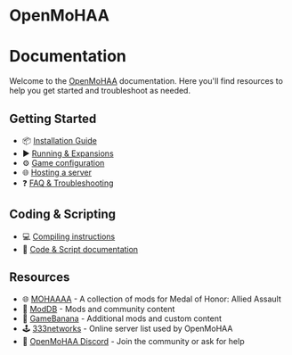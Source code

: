 OpenMoHAA
============

# Documentation

Welcome to the [OpenMoHAA](https://www.openmohaa.org/) documentation. Here you'll find resources to help you get started and troubleshoot as needed.

## Getting Started

- 📦 [Installation Guide](markdown/01-intro/01-installation.md)
- ▶️ [Running & Expansions](markdown/02-running/01-running.md)
- ⚙️ [Game configuration](markdown/03-configuration/01-configuration.md)
- 🌐 [Hosting a server](markdown/02-running/02-running-server.md)
- ❓ [FAQ & Troubleshooting](markdown/02-running/03-faq.md)

## Coding & Scripting

- 💻 [Compiling instructions](markdown/04-coding/01-compiling.md)
- 📝 [Code & Script documentation](markdown/04-coding/02-coding.md)

## Resources

- 🌐 [MOHAAAA](https://www.mohaaaa.co.uk/) - A collection of mods for Medal of Honor: Allied Assault
- 📂 [ModDB](https://www.moddb.com/games/medal-of-honor-allied-assault) - Mods and community content
- 📂 [GameBanana](https://gamebanana.com/games/720) - Additional mods and custom content
- 🕹️ [333networks](https://master.333networks.com/g) - Online server list used by OpenMoHAA
- 💬 [OpenMoHAA Discord](https://discord.gg/NYtH58R) - Join the community or ask for help
